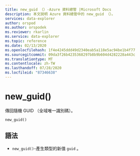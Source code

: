 ```yaml
---
title: new_guid （）-Azure 資料總管 |Microsoft Docs
description: 本文說明 Azure 資料總管中的 new_guid （）。
services: data-explorer
author: orspod
ms.author: orspodek
ms.reviewer: rkarlin
ms.service: data-explorer
ms.topic: reference
ms.date: 02/13/2020
ms.openlocfilehash: 1f4e4245ddd49d2340eab5a118e5ac94be1b4f77
ms.sourcegitcommit: 09da3f26b4235368297b8b9b604d4282228a443c
ms.translationtype: MT
ms.contentlocale: zh-TW
ms.lasthandoff: 07/28/2020
ms.locfileid: "87346638"
---
```

# <a name="new_guid"></a>new_guid()

傳回隨機 GUID （全域唯一識別碼）。

```kusto
new_guid()
```

## <a name="syntax"></a>語法

* `new_guid()`-產生類型的新值 `guid` 。